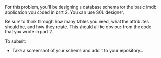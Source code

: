 For this problem, you'll be designing a database schema for the basic imdb application you coded in part 2. You can use [SQL designer](http://socrates.devbootcamp.com/sql).

Be sure to think through how many tables you need, what the attributes should be, and how they relate. This should all be obvious from the code that you wrote in part 2.

To submit:
 * Take a screenshot of your schema and add it to your repository...
